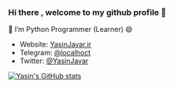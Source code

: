 ### Hi there , welcome to my github profile 👋
🌱 I’m Python Programmer (Learner) 😄

- Website: [YasinJavar.ir](https://yasinjavar.ir)
- Telegram: [@localhoct](https://t.me/localhoct)
- Twitter: [@YasinJavar](https://twitter.com/YasinJavar)

[![Yasin's GitHub stats](https://github-readme-stats.vercel.app/api?username=localhoct&theme=slateorange)](https://yasinjavar.ir)

<!--
**localhoct/localhoct** is a ✨ _special_ ✨ repository because its `README.md` (this file) appears on your GitHub profile.

- 🌱 I’m currently learning Python :)

-->
